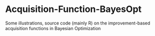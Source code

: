 # Acquisition-Function-BayesOpt
Some illustrations, source code (mainly R) on the improvement-based acquisition functions in Bayesian Optimization
